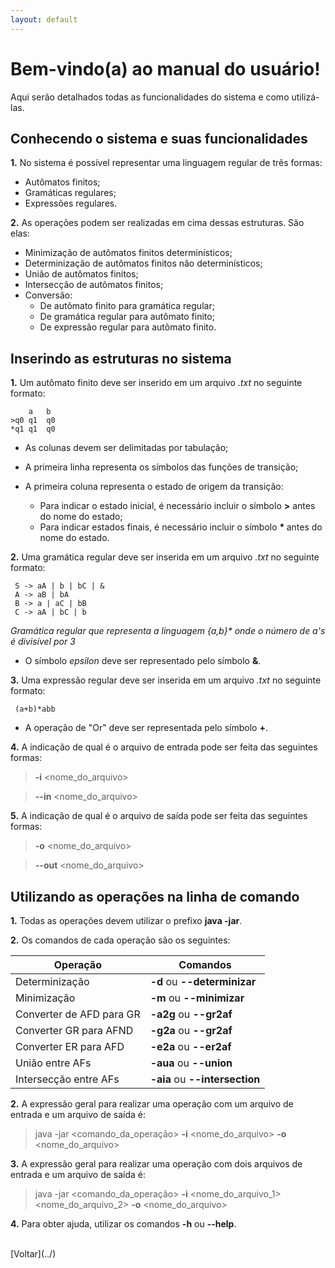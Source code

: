 ```yaml
---
layout: default
---
```


# Bem-vindo(a) ao manual do usuário!

Aqui serão detalhados todas as funcionalidades do sistema e como utilizá-las.


## Conhecendo o sistema e suas funcionalidades

**1.** No sistema é possível representar uma linguagem regular de três formas:

- Autômatos finitos;
- Gramáticas regulares;
- Expressões regulares.

**2.** As operações podem ser realizadas em cima dessas estruturas. São elas:

- Minimização de autômatos finitos determinísticos;
- Determinização de autômatos finitos não determinísticos;
- União de autômatos finitos;
- Intersecção de autômatos finitos;
- Conversão:
	- De autômato finito para gramática regular;
	- De gramática regular para autômato finito;
	- De expressão regular para autômato finito.

## Inserindo as estruturas no sistema

**1.** Um autômato finito deve ser inserido em um arquivo *.txt* no seguinte formato:

		a	b
	>q0	q1	q0
	*q1	q1	q0


- As colunas devem ser delimitadas por tabulação;
- A primeira linha representa os símbolos das funções de transição;
- A primeira coluna representa o estado de origem da transição:

	- Para indicar o estado inicial, é necessário incluir o símbolo **>** antes do nome do estado;  
	- Para indicar estados finais, é necessário incluir o símbolo <b> * </b> antes do nome do estado.

**2.** Uma gramática regular deve ser inserida em um arquivo *.txt* no seguinte formato:

	 S -> aA | b | bC | &
	 A -> aB | bA
	 B -> a | aC | bB
	 C -> aA | bC | b 

*Gramática regular que representa a linguagem {a,b}\* onde o número de a's é divisível por 3*

- O símbolo *epsilon* deve ser representado pelo símbolo **&**.

**3.** Uma expressão regular deve ser inserida em um arquivo *.txt* no seguinte formato:

	 (a+b)*abb

- A operação de "Or" deve ser representada pelo símbolo **+**.

**4.** A indicação de qual é o arquivo de entrada pode ser feita das seguintes formas:

> **-i** <nome\_do\_arquivo>

> **\--in** <nome\_do\_arquivo>

**5.** A indicação de qual é o arquivo de saída pode ser feita das seguintes formas:

> **-o** <nome\_do\_arquivo>

> **-\-out** <nome\_do\_arquivo>

## Utilizando as operações na linha de comando

**1.** Todas as operações devem utilizar o prefixo **java -jar**.

**2.** Os comandos de cada operação são os seguintes:

| Operação | Comandos |
| -------- | -------- |
| Determinização | **-d** ou **-\-determinizar** |
| Minimização | **-m** ou **-\-minimizar** |
| Converter de AFD para GR | **-a2g** ou **-\-gr2af** |
| Converter GR para AFND | **-g2a** ou **-\-gr2af** |
| Converter ER para AFD | **-e2a** ou **\--er2af** | 
| União entre AFs | **-aua** ou **\--union** |
| Intersecção entre AFs | **-aia** ou **\--intersection** | 


**2.** A expressão geral para realizar uma operação com um arquivo de entrada e um arquivo de saída é:

> java -jar <comando\_da\_operação> **-i** <nome\_do\_arquivo> **-o** <nome\_do\_arquivo>

**3.** A expressão geral para realizar uma operação com dois arquivos de entrada e um arquivo de saída é:

> java -jar <comando\_da\_operação> **-i** <nome\_do\_arquivo_1> <nome\_do\_arquivo_2> **-o** <nome\_do\_arquivo>

**4.** Para obter ajuda, utilizar os comandos **-h** ou **\--help**. 

<br>
[Voltar](../)
